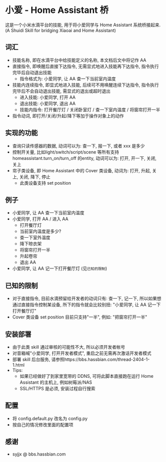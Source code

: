 # 小爱 - Home Assistant 桥 

这是一个小米水滴平台的技能, 用于将小爱同学与 Home Assistant 系统桥接起来.
(A Shuidi Skill for bridging Xiaoai and Home Assistant)

## 词汇

- 技能名称, 即在水滴平台中给技能定义的名称, 本文档后文中将记作 AA
- 直接指令, 即唤醒后直接下达指令, 无需显式地进入技能再下达指令, 指令执行完毕后自动退出技能
  - 指令格式为: 小爱同学, 让 AA 查一下当前室内温度
- 技能内连续指令, 即显式地进入技能, 后续可不用唤醒连续下达指令, 指令执行完毕后不会自动退出技能, 需显式的退出或超时退出
  - 进入技能: 小爱同学, 打开 AA
  - 退出技能: 小爱同学, 退出 AA
  - 技能内指令: 打开餐厅灯 / 关闭卧室灯 / 查一下室内温度 / 将窗帘打开一半
- 指令动词, 即打开/关闭/升起/降下等加于操作对象上的动作

## 实现的功能

- 查询只读传感器的数据, 动词可以为: 查一下, 报一下, 或者 xxx 是多少
- 控制开关量, 比如light/switch/script/scene 等所有支持 homeassistant.turn_on/turn_off 的entity, 动词可以为: 打开, 开一下, 关闭, 关上
- 帘子类设备, 即 Home Assistant 中的 Cover 类设备, 动词为: 打开, 升起, 关上, 关闭, 降下, 停止
  - 此类设备支持 set position

## 例子

- 小爱同学, 让 AA 查一下当前室内温度
- 小爱同学, 打开 AA / 进入 AA
  - 打开餐厅灯
  - 当前室内温度是多少?
  - 查一下室外温度
  - 降下晾衣架
  - 将窗帘打开一半
  - 升起卷帘
  - 退出 AA
- 小爱同学, 让 AA 记一下打开餐厅灯 (见`已知的限制`)

## 已知的限制

- 对于直接指令, 目前水滴预留给开发者的动词只有: 查一下, 记一下, 所以如果想通过直接指令控制某设备, 所下的指令就会比较别扭: "小爱同学, 让 AA 记一下打开餐厅灯"
- Cover 类设备 set position 目前只支持"一半", 例如: "把窗帘打开一半"

## 安装部署

- 由于此类 skill 通过审核的可能性不大, 所以必须开发者帐号
- 对音箱喊"小爱同学, 打开开发者模式", 重启之前无需再次激话开发者模式
- 部署 skill 后台服务, 请参照https://bbs.hassbian.com/thread-2404-1-1.html
- Tips:
  - 如果已经做好了到家里宽带的 DDNS, 可将此脚本直接跑在运行 Home Assistant 的主机上, 例如树莓派/NAS
  - SSL/HTTPS 是必须, 安装过程自行搜索

## 配置

- 将 config.default.py 改名为 config.py
- 按自己的情况修改里面的配置项

## 感谢
- syjjx @ bbs.hassbian.com
